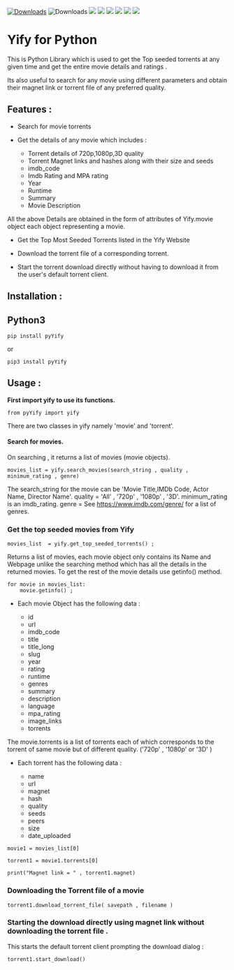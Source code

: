 [![Downloads](https://pepy.tech/badge/pyYify)](https://pepy.tech/project/pyYify) ![Downloads](https://pepy.tech/badge/pyYify/week)    [![](https://img.shields.io/readthedocs/pyYify.svg?style=plastic)](https://pyttsx3.readthedocs.io/en/latest/)  [![](https://img.shields.io/github/languages/code-size/nateshmbhat/pyYify.svg?style=plastic)](https://github.com/nateshmbhat/pyYify)  [![](https://img.shields.io/github/license/nateshmbhat/pyYify?style=plastic)](https://github.com/nateshmbhat/pyYify) [![](https://img.shields.io/pypi/v/pyYify.svg?style=plastic)](https://github.com/nateshmbhat/pyYify) [![](https://img.shields.io/github/languages/top/nateshmbhat/pyYify.svg?style=plastic)](https://github.com/nateshmbhat/pyYify) [![](https://img.shields.io/badge/author-nateshmbhat-blue.svg)](https://github.com/nateshmbhat)


Yify for Python
===============

This is Python Library which is used to get the Top seeded torrents at
any given time and get the entire movie details and ratings .

Its also useful to search for any movie using different parameters and
obtain their magnet link or torrent file of any preferred quality.

Features :
----------

* Search for movie torrents

* Get the details of any movie which includes :

   * Torrent details of 720p,1080p,3D quality
   * Torrent Magnet links and hashes along with their size and seeds
   * imdb_code
   * Imdb Rating and MPA rating
   * Year
   * Runtime
   * Summary
   * Movie Description

All the above Details are obtained in the form of attributes of
Yify.movie object each object representing a movie.

* Get the Top Most Seeded Torrents listed in the Yify Website

* Download the torrent file of a corresponding torrent.

* Start the torrent download directly without having to download it from the user's default torrent client.


Installation :
--------------

Python3
-------

```pip
pip install pyYify
```

or

```pip
pip3 install pyYify
```


## Usage :

**First import yify to use its functions.**

```python3
from pyYify import yify
```

There are two classes in yify namely 'movie' and 'torrent'.


#### Search for movies.

On searching , it returns a list of movies (movie objects).

```python3
movies_list = yify.search_movies(search_string , quality , minimum_rating , genre)
```

The search_string for the movie can be 'Movie Title,IMDb Code, Actor
Name, Director Name'. quality = 'All' , '720p' , '1080p' , '3D'.
minimum_rating is an imdb_rating. genre = See
https://www.imdb.com/genre/ for a list of genres.


### Get the top seeded movies from Yify


```python3
movies_list  = yify.get_top_seeded_torrents() ;
```

Returns a list of movies, each movie object only contains its Name and
Webpage unlike the searching method which has all the details in the
returned movies. To get the rest of the movie details use getinfo()
method.

```python3
for movie in movies_list:
    movie.getinfo() ;
```


* Each movie Object has the following data :

    * id
    * url
    * imdb\_code
    * title
    * title\_long
    * slug
    * year
    * rating
    * runtime
    * genres
    * summary
    * description
    * language
    * mpa\_rating
    * image\_links
    * torrents


The movie.torrents is a list of torrents each of which corresponds to
the torrent of same movie but of different quality. ('720p' , '1080p' or
'3D' )

* Each torrent has the following data :

   * name
   * url
   * magnet
   * hash
   * quality
   * seeds
   * peers
   * size
   * date_uploaded



```python3
movie1 = movies_list[0] 

torrent1 = movie1.torrents[0]

print("Magnet link = " , torrent1.magnet)
```

### Downloading the Torrent file of a movie


```python3
torrent1.download_torrent_file( savepath , filename )
```

### Starting the download directly using magnet link without downloading the torrent file .

This starts the default torrent client prompting the download dialog :

```python3
torrent1.start_download()
```
